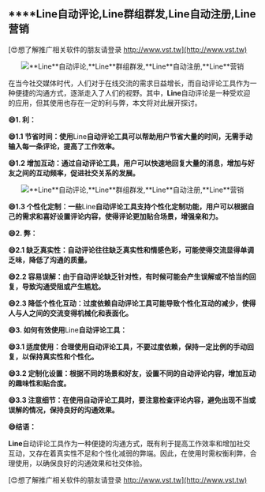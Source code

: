 ## ****Line**自动评论,**Line**群组群发,**Line**自动注册,**Line**营销**

[😍想了解推广相关软件的朋友请登录 http://www.vst.tw](http://www.vst.tw)

 <center><img src="https://vst.tw/MP4/tuiguang/png/2.png" alt="**Line**自动评论,**Line**群组群发,**Line**自动注册,**Line**营销"></center>

在当今社交媒体时代，人们对于在线交流的需求日益增长，而自动评论工具作为一种便捷的沟通方式，逐渐走入了人们的视野。其中，**Line**自动评论是一种受欢迎的应用，但其使用也存在一定的利与弊，本文将对此展开探讨。

**😄1. 利：**

**😄1.1 节省时间：使用**Line**自动评论工具可以帮助用户节省大量的时间，无需手动输入每一条评论，提高了工作效率。**

**😄1.2 增加互动：通过自动评论工具，用户可以快速地回复大量的消息，增加与好友之间的互动频率，促进社交关系的发展。**

 <center><img src="https://vst.tw/MP4/tuiguang/png/5.png" alt="**Line**自动评论,**Line**群组群发,**Line**自动注册,**Line**营销"></center>

**😄1.3 个性化定制：一些**Line**自动评论工具支持个性化定制功能，用户可以根据自己的需求和喜好设置评论内容，使得评论更加贴合场景，增强亲和力。**

**😄2. 弊：**

**😄2.1 缺乏真实性：自动评论往往缺乏真实性和情感色彩，可能使得交流显得单调乏味，降低了沟通的质量。**

**😄2.2 容易误解：由于自动评论缺乏针对性，有时候可能会产生误解或不恰当的回复，导致沟通受阻或产生尴尬。**

**😄2.3 降低个性化互动：过度依赖自动评论工具可能导致个性化互动的减少，使得人与人之间的交流变得机械化和表面化。**

**😄3. 如何有效使用**Line**自动评论工具：**

**😄3.1 适度使用：合理使用自动评论工具，不要过度依赖，保持一定比例的手动回复，以保持真实性和个性化。**

**😄3.2 定制化设置：根据不同的场景和好友，设置不同的自动评论内容，增加互动的趣味性和贴合度。**

**😄3.3 注意细节：在使用自动评论工具时，要注意检查评论内容，避免出现不当或误解的情况，保持良好的沟通效果。**

**😄结语：**

**Line**自动评论工具作为一种便捷的沟通方式，既有利于提高工作效率和增加社交互动，又存在着真实性不足和个性化减弱的弊端。因此，在使用时需权衡利弊，合理使用，以确保良好的沟通效果和社交体验。

[😍想了解推广相关软件的朋友请登录 http://www.vst.tw](http://www.vst.tw)



